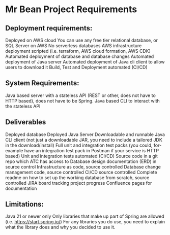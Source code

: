 # Mr Bean Project Requirements
 
## Deployment requirements:
Deployed on AWS cloud
You can use any free tier relational database, or SQL Server on AWS
No serverless databases
AWS infrastructure deployment scripted (i.e. terraform, AWS cloud formation, AWS CDK)
Automated deployment of database and database changes
Automated deployment of Java server
Automated deployment of Java cli client to allow users to download it
Build, Test and Deployment automated (CI/CD)
 
## System Requirements:
Java based server with a stateless API (REST or other, does not have to HTTP based), does not have to be Spring.
Java based CLI to interact with the stateless API
 
 
## Deliverables
Deployed database
Deployed Java Server
Downloadable and runnable Java CLI client (not just a downloadable JAR, you need to include a tailored JDK in the download/install)
Full unit and integration test packs (you could, for-example have an integration test pack in Postman if your service is HTTP based)
Unit and integration tests automated (CI/CD)
Source code in a git repo which ATC has access to
Database design documentation (ERD)  in source control
Infrastructure as code, source controlled
Database change management code, source controlled
CI/CD source controlled
Complete readme on how to set up the working database from scratch, source controlled
JIRA board tracking project progress
Confluence pages for documentation
 
## Limitations:
Java 21 or newer only
Only libraries that make up part of Spring are allowed (i.e. https://start.spring.io/)
For any libraries you do use, you need to explain what the library does and why you decided to use it.
